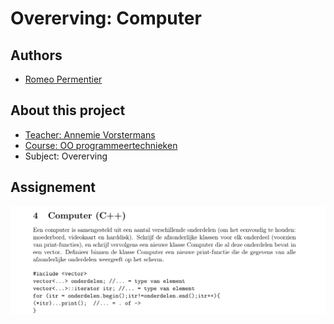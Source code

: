 # Overerving: Computer
## Authors
- [Romeo Permentier](https://github.com/ro-per)
## About this project
- [Teacher: Annemie Vorstermans](https://www.kuleuven.be/wieiswie/nl/person/00059650)
- [Course: OO programmeertechnieken ](https://onderwijsaanbod.kuleuven.be/syllabi/n/JPI0UAN.htm#activetab=doelstellingen_idp992608)
- Subject: Overerving

## Assignement
![assignement](assignement.png "assignement")

